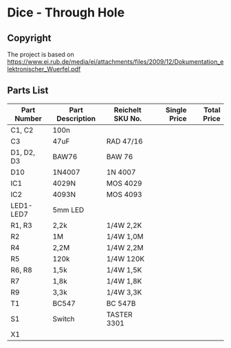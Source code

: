 Dice - Through Hole
===================

Copyright
---------

The project is based on https://www.ei.rub.de/media/ei/attachments/files/2009/12/Dokumentation_elektronischer_Wuerfel.pdf

Parts List
----------

| Part Number   | Part Description | Reichelt SKU No. | Single Price | Total Price |
|---------------|------------------|------------------|-------------:|------------:|
| C1, C2        | 100n             |
| C3            | 47uF             | RAD 47/16        |
| D1, D2, D3    | BAW76            | BAW 76           |
| D10           | 1N4007           | 1N 4007          |
| IC1           | 4029N            | MOS 4029         |
| IC2           | 4093N            | MOS 4093         |
| LED1-LED7     | 5mm LED          |
| R1, R3        | 2,2k             | 1/4W 2,2K        |
| R2            | 1M               | 1/4W 1,0M        |
| R4            | 2,2M             | 1/4W 2,2M        |
| R5            | 120k             | 1/4W 120K        |
| R6, R8        | 1,5k             | 1/4W 1,5K        |
| R7            | 1,8k             | 1/4W 1,8K        |
| R9            | 3,3k             | 1/4W 3,3K        |
| T1            | BC547            | BC 547B          |
| S1            | Switch           | TASTER 3301      |
| X1            |